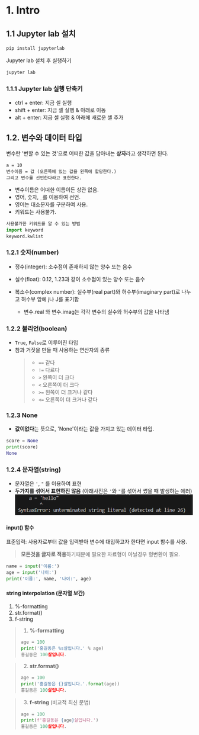 # 1. Intro
## 1.1 Jupyter lab 설치
```python
pip install jupyterlab
```
Jupyter lab 설치 후 실행하기
```python
jupyter lab
```
### 1.1.1 Jupyter lab 실행 단축키
- ctrl + enter: 지금 셀 실행
- shift + enter: 지금 셀 실행 & 아래로 이동
- alt + enter: 지금 셀 실행 & 아래에 새로운 셀 추가

## 1.2. 변수와 데이터 타입
변수란 '변할 수 있는 것'으로 어떠한 값을 담아내는 **상자**라고 생각하면 된다.
```
a = 10
변수이름 = 값 (오른쪽에 있는 값을 왼쪽에 할당한다.)
그리고 변수를 선언한다라고 표현한다.
```
- 변수이름은 어떠한 이름이든 상관 없음.
- 영어, 숫자, `_`를 이용하여 선언.
- 영어는 대소문자를 구분하여 사용.
- 키워드는 사용불가.
```python
사용불가한 키워드를 알 수 있는 방법
import keyword
keyword.kwlist
```
### 1.2.1 숫자(number)
- 정수(integer): 소수점이 존재하지 않는 양수 또는 음수

- 실수(float): 0.12, 1.23과 같이 소수점이 있는 양수 또는 음수

- 복소수(complex number): 실수부(real part)와 허수부(imaginary part)로 나누고 허수부 앞에 j나 J를 표기함
    - 변수.real 와 변수.imag는 각각 변수의 실수와 허수부의 값을 나타냄

### 1.2.2 불리언(boolean)
- `True`, `False`로 이루어진 타입
- 참과 거짓을 만들 때 사용하는 연산자의 종류
    > - `==` 같다
    > - `!=` 다르다
    > - `>` 왼쪽이 더 크다
    > - `<` 오른쪽이 더 크다
    > - `>=` 왼쪽이 더 크거나 같다
    > - `<=` 오른쪽이 더 크거나 같다

### 1.2.3 None
- **값이없다**는 뜻으로, 'None'이라는 값을 가지고 있는 데이터 타입.
```python
score = None
print(score)
None
```

### 1.2.4 문자열(string)
- 문자열은 `'`, `"` 를 이용하여 표현
- **두가지를 섞어서 표현하진 않음** (아래사진은 `'`와 `"`를 섞어서 썼을 때 발생하는 에러)
![string](./assets_1/string.png)

#### input() 함수
표준입력: 사용자로부터 값을 입력받아 변수에 대입하고자 한다면 input 함수를 사용.
> **모든것을 글자로 적용**하기때문에 필요한 자료형이 아닐경우 형변환이 필요.
```python
name = input('이름:')
age = input('나이:')
print('이름:', name, '나이:', age)
```
#### string interpolation (문자열 보간)

1. %-formatting
2. str.format()
3. f-string

> 1. **%-formatting**
> ```python
> age = 100
> print('홍길동은 %s살입니다.' % age)
> 홍길동은 100살입니다.
> ```

> 2. **str.format()**
> ```python
> age = 100
> print('홍길동은 {}살입니다.'.format(age))
> 홍길동은 100살입니다.
> ```

> 3. **f-string** (비교적 최신 문법)
> ```python
> age = 100
> print(f'홍길동은 {age}살입니다.')
> 홍길동은 100살입니다.
> ```